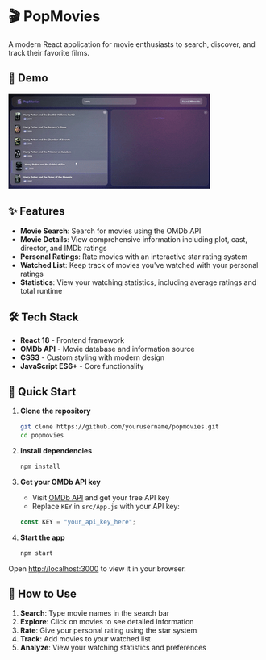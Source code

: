 # 🎬 PopMovies

A modern React application for movie enthusiasts to search, discover, and track their favorite films.

## 🎥 Demo

![PopMovies Demo](https://github.com/Habiba0079/pop-Movies/blob/main/assests/PopMovies%20Demo%20(2).gif)

## ✨ Features

- **Movie Search**: Search for movies using the OMDb API
- **Movie Details**: View comprehensive information including plot, cast, director, and IMDb ratings
- **Personal Ratings**: Rate movies with an interactive star rating system
- **Watched List**: Keep track of movies you've watched with your personal ratings
- **Statistics**: View your watching statistics, including average ratings and total runtime

## 🛠️ Tech Stack

- **React 18** - Frontend framework
- **OMDb API** - Movie database and information source
- **CSS3** - Custom styling with modern design
- **JavaScript ES6+** - Core functionality

## 🚀 Quick Start

1. **Clone the repository**
   ```bash
   git clone https://github.com/yourusername/popmovies.git
   cd popmovies
   ```

2. **Install dependencies**
   ```bash
   npm install
   ```

3. **Get your OMDb API key**
   - Visit [OMDb API](http://www.omdbapi.com/apikey.aspx) and get your free API key
   - Replace `KEY` in `src/App.js` with your API key:
   ```JavaScript
   const KEY = "your_api_key_here";
   ```

4. **Start the app**
   ```bash
   npm start
   ```

Open [http://localhost:3000](http://localhost:3000) to view it in your browser.

## 🎯 How to Use

1. **Search**: Type movie names in the search bar
2. **Explore**: Click on movies to see detailed information
3. **Rate**: Give your personal rating using the star system
4. **Track**: Add movies to your watched list
5. **Analyze**: View your watching statistics and preferences

